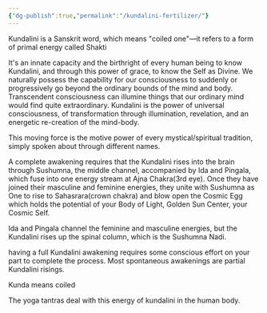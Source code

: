 ```yaml
---
{"dg-publish":true,"permalink":"/kundalini-fertilizer/"}
---
```


Kundalini is a Sanskrit word, which means "coiled one"—it refers to a
form of primal energy called Shakti

It's an innate capacity and the birthright of every human being to know Kundalini, and through this power of grace, to know the Self as Divine. We naturally possess the capability for our consciousness to suddenly or progressively go beyond the ordinary bounds of the mind and body. Transcendent consciousness can illumine things that our ordinary mind would find quite extraordinary. Kundalini is the power of universal consciousness, of transformation through illumination, revelation, and an energetic re-creation of the mind-body. 

This moving force is the motive power of every mystical/spiritual tradition, simply spoken about through different names.



A complete awakening requires that the Kundalini rises into the brain through Sushumna, the middle channel, accompanied by Ida and Pingala, which fuse into one energy stream at Ajna Chakra(3rd eye). Once they have joined their masculine and feminine energies, they unite with Sushumna as One to rise to Sahasrara(crown chakra) and blow open the Cosmic Egg which holds the potential of your Body of Light, Golden Sun Center, your Cosmic Self.

Ida and Pingala channel the feminine and masculine energies, but the Kundalini rises up the spinal column, which is the Sushumna Nadi.

having a full Kundalini awakening requires some conscious effort on your part to complete the process. Most spontaneous awakenings are partial Kundalini risings.


Kunda means coiled

The yoga tantras deal with this energy of kundalini in the human body.

